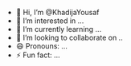 - 👋 Hi, I’m @KhadijaYousaf
- 👀 I’m interested in ...
- 🌱 I’m currently learning ...
- 💞️ I’m looking to collaborate on ..
- 😄 Pronouns: ...
- ⚡ Fun fact: ...

<!---
KhadijaYousaf/KhadijaYousaf is a ✨ special ✨ repository because its `README.md` (this file) appears on your GitHub profile.
You can click the Preview link to take a look at your changes.
--->
